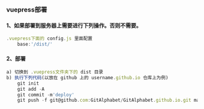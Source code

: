 ### vuepress部署

#### 1、如果部署到服务器上需要进行下列操作。否则不需要。

``` js
.vuepress下面的 config.js 里面配置
    base:'/dist/'
```

#### 2、部署

``` js
a) 切换到 .vuepress文件夹下的 dist 目录
b) 执行下列代码(以放在 github 上的 username.github.io 仓库上为例)
    git init
    git add -A
    git commit -m'deploy'
    git push -f git@github.com:GitAlphabet/GitAlphabet.github.io.git master
```